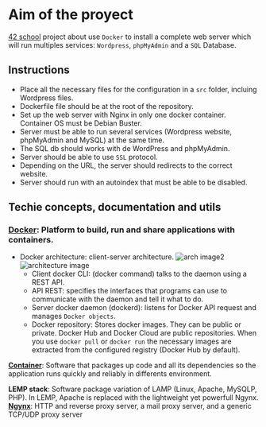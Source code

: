 # Aim of the proyect
[42 school][1] project about use `Docker` to install a complete web server which will run multiples services: `Wordpress`, `phpMyAdmin` and a `SQL` Database.

## Instructions
- Place all the necessary files for the configuration in a `src` folder, incluing Wordpress files.
- Dockerfile file should be at the root of the repository.
- Set up the web server with Nginx in only one docker container. Container OS must be Debian Buster.
- Server must be able to run several services (Wordpress website, phpMyAdmin and MySQL) at the same time.
- The SQL db should works with de WordPress and phpMyAdmin.
- Server should be able to use `SSL` protocol.
- Depending on the URL, the server should redirects to the correct website.
- Server should run with an autoindex that must be able to be disabled.

## Techie concepts, documentation and utils
### **[Docker][2]**: Platform to build, run and share applications with containers.
* Docker architecture: client-server architecture.
![arch image2](https://www.imaginaformacion.com/wp-content/uploads/2018/11/img5.png)
![architecture image](https://www.imaginaformacion.com/wp-content/uploads/2018/11/img10-768x401.png)
    * Client docker CLI: (docker command) talks to the daemon using a REST API.
    * API REST: specifies the interfaces that programs can use to communicate with the daemon and tell it what to do.
    * Server docker daemon (dockerd): listens for Docker API request and manages `Docker objects`.
    * Docker repository: Stores docker images. They can be public or private. Docker Hub and Docker Cloud are public repositories. When you use `docker pull` or `docker run` the necessary images are extracted from the configured registry (Docker Hub by default).

**[Container][3]**: Software that packages up code and all its dependencies so the application runs quickly and reliably in differents environment.

**LEMP stack**: Software package  variation of LAMP (Linux, Apache, MySQLP, PHP). In LEMP, Apache is replaced with the lightweight yet powerfull Ngynx.
**[Ngynx][4]**: HTTP and reverse proxy server, a mail proxy server, and a generic TCP/UDP proxy server

[1]: https://www.42madrid.com/
[2]: https://docs.docker.com/
[3]: https://www.docker.com/resources/what-container
[4]: http://nginx.org/en/
